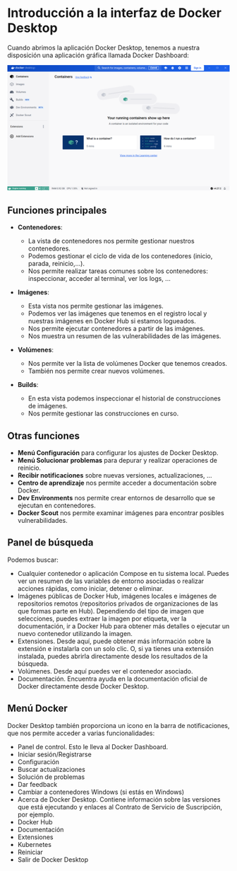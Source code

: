 # Introducción a la interfaz de Docker Desktop

Cuando abrimos la aplicación Docker Desktop, tenemos a nuestra disposición una aplicación gráfica llamada Docker Dashboard:

![docker desktop](img/desktop.png)


## Funciones principales

* **Contenedores**:

    * La vista de contenedores nos permite gestionar nuestros contenedores.
    * Podemos gestionar el ciclo de vida de los contenedores (inicio, parada, reinicio,...).
    * Nos permite realizar tareas comunes sobre los contenedores: inspeccionar, acceder al terminal, ver los logs, ...

* **Imágenes**:

    * Esta vista nos permite gestionar las imágenes.
    * Podemos ver las imágenes que tenemos en el registro local y nuestras imágenes en Docker Hub si estamos logueados.
    * Nos permite ejecutar contenedores a partir de las imágenes.
    * Nos muestra un resumen de las vulnerabilidades de las imágenes.

* **Volúmenes**:

    * Nos permite ver la lista de volúmenes Docker que tenemos creados.
    * También nos permite crear nuevos volúmenes.

* **Builds**:

    * En esta vista podemos inspeccionar el historial de construcciones de imágenes.
    * Nos permite gestionar las construcciones en curso.

## Otras funciones

* **Menú Configuración** para configurar los ajustes de Docker Desktop.
* **Menú Solucionar problemas** para depurar y realizar operaciones de reinicio. 
* **Recibir notificaciones** sobre nuevas versiones, actualizaciones, ...
* **Centro de aprendizaje** nos permite acceder a documentación sobre Docker.
* **Dev Environments** nos permite crear entornos de desarrollo que se ejecutan en contenedores.
* **Docker Scout** nos permite examinar imágenes para encontrar posibles vulnerabilidades.

## Panel de búsqueda

Podemos buscar:
* Cualquier contenedor o aplicación Compose en tu sistema local. Puedes ver un resumen de las variables de entorno asociadas o realizar acciones rápidas, como iniciar, detener o eliminar.
* Imágenes públicas de Docker Hub, imágenes locales e imágenes de repositorios remotos (repositorios privados de organizaciones de las que formas parte en Hub). Dependiendo del tipo de imagen que selecciones, puedes extraer la imagen por etiqueta, ver la documentación, ir a Docker Hub para obtener más detalles o ejecutar un nuevo contenedor utilizando la imagen.
* Extensiones. Desde aquí, puede obtener más información sobre la extensión e instalarla con un solo clic. O, si ya tienes una extensión instalada, puedes abrirla directamente desde los resultados de la búsqueda.
* Volúmenes. Desde aquí puedes ver el contenedor asociado.
* Documentación. Encuentra ayuda en la documentación oficial de Docker directamente desde Docker Desktop.

## Menú Docker

Docker Desktop también proporciona un icono en la barra de notificaciones, que nos permite acceder a varias funcionalidades:
* Panel de control. Esto le lleva al Docker Dashboard.
* Iniciar sesión/Registrarse
* Configuración
* Buscar actualizaciones
* Solución de problemas
* Dar feedback
* Cambiar a contenedores Windows (si estás en Windows)
* Acerca de Docker Desktop. Contiene información sobre las versiones que está ejecutando y enlaces al Contrato de Servicio de Suscripción, por ejemplo.
* Docker Hub
* Documentación
* Extensiones
* Kubernetes
* Reiniciar
* Salir de Docker Desktop



